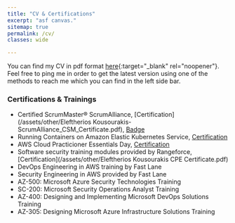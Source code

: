 ```yaml
---
title: "CV & Certifications"
excerpt: "asf canvas."
sitemap: true
permalink: /cv/
classes: wide

---
```


You can find my CV in pdf format [here](/assets/other/KousourakisEleftheriosCV.pdf){:target="_blank" rel="noopener"}. Feel free to ping me in order to get the latest version using one of the methods to reach me which you can find in the left side bar.

### Certifications & Trainings

- Certified ScrumMaster® ScrumAlliance, [Certification](/assets/other/Eleftherios Kousourakis-ScrumAlliance_CSM_Certificate.pdf), [Badge](https://bcert.me/syxpxureg)
- Running Containers on Amazon Elastic Kubernetes Service, [Certification](/assets/other/AMAZON_WEB_SERVICES_RCAEKS_1046901.pdf)
- AWS Cloud Practicioner Essentials Day, [Certification](/assets/other/AWS-Cloud-Practicioner-certificate.pdf)
- Software security training modules provided by Rangeforce, [Certification](/assets/other/Eleftherios Kousourakis CPE Certificate.pdf)
- DevOps Engineering in AWS training by Fast Lane
- Security Engineering in AWS provided by Fast Lane
- AZ-500: Microsoft Azure Security Technologies Training
- SC-200: Microsoft Security Operations Analyst Training
- AZ-400: Designing and Implementing Microsoft DevOps Solutions Training
- AZ-305: Designing Microsoft Azure Infrastructure Solutions Training